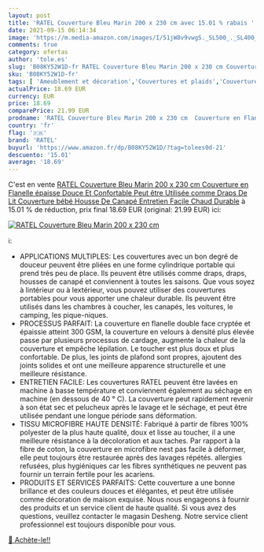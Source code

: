 ```yaml
---
layout: post
title: 'RATEL Couverture Bleu Marin 200 x 230 cm avec 15.01 % rabais '
date: 2021-09-15 06:14:34
image: 'https://m.media-amazon.com/images/I/51jW8v9vwgS._SL500_._SL400_.jpg'
comments: true
category: ofertas
author: 'tole.es'
slug: 'B08KY52W1D-fr RATEL Couverture Bleu Marin 200 x 230 cm Couverture en...'
sku: 'B08KY52W1D-fr'
tags: [ 'Ameublement et décoration','Couvertures et plaids','Couvertures, plaids et boutis','Cuisine et Maison','Linge de lit et oreillers','Literie et linge de maison','ratel', ]
actualPrice: 18.69 EUR
currency: EUR
price: 18.69
comparePrice: 21.99 EUR
prodname: 'RATEL Couverture Bleu Marin 200 x 230 cm  Couverture en Flanelle épaisse Douce Et Confortable  Peut être Utilisée comme Draps De Lit Couverture bébé Housse De Canapé  Entretien Facile Chaud Durable'
country: 'fr'
flag: '🇫🇷'
brand: 'RATEL'
buyurl: 'https://www.amazon.fr/dp/B08KY52W1D/?tag=tolees0d-21'
descuento: '15.01'
average: '18.69'
---
```


C'est en vente [RATEL Couverture Bleu Marin 200 x 230 cm  Couverture en Flanelle épaisse Douce Et Confortable  Peut être Utilisée comme Draps De Lit Couverture bébé Housse De Canapé  Entretien Facile Chaud Durable](https://www.amazon.fr/dp/B08KY52W1D/?tag=tolees0d-21)  à  15.01 % de réduction, prix final  18.69 EUR (original: 21.99 EUR) ici:

[![RATEL Couverture Bleu Marin 200 x 230 cm](https://m.media-amazon.com/images/I/51jW8v9vwgS._SL500_._SL400_.jpg)](https://www.amazon.fr/dp/B08KY52W1D/?tag=tolees0d-21)

ℹ️:

- APPLICATIONS MULTIPLES: Les couvertures avec un bon degré de douceur peuvent être pliées en une forme cylindrique portable qui prend très peu de place. Ils peuvent être utilisés comme draps, draps, housses de canapé et conviennent à toutes les saisons. Que vous soyez à lintérieur ou à lextérieur, vous pouvez utiliser des couvertures portables pour vous apporter une chaleur durable. Ils peuvent être utilisés dans les chambres à coucher, les canapés, les voitures, le camping, les pique-niques.
- PROCESSUS PARFAIT: La couverture en flanelle double face cryptée et épaissie atteint 300 GSM, la couverture en velours à densité plus élevée passe par plusieurs processus de cardage, augmente la chaleur de la couverture et empêche lépilation. Le toucher est plus doux et plus confortable. De plus, les joints de plafond sont propres, ajoutent des joints solides et ont une meilleure apparence structurelle et une meilleure résistance.
- ENTRETIEN FACILE: Les couvertures RATEL peuvent être lavées en machine à basse température et conviennent également au séchage en machine (en dessous de 40 ° C). La couverture peut rapidement revenir à son état sec et pelucheux après le lavage et le séchage, et peut être utilisée pendant une longue période sans déformation.
- TISSU MICROFIBRE HAUTE DENSITÉ: Fabriqué à partir de fibres 100% polyester de la plus haute qualité, doux et lisse au toucher, il a une meilleure résistance à la décoloration et aux taches. Par rapport à la fibre de coton, la couverture en microfibre nest pas facile à déformer, elle peut toujours être restaurée après des lavages répétés. allergies refusées, plus hygiéniques car les fibres synthétiques ne peuvent pas fournir un terrain fertile pour les acariens.
- PRODUITS ET SERVICES PARFAITS: Cette couverture a une bonne brillance et des couleurs douces et élégantes, et peut être utilisée comme décoration de maison exquise. Nous nous engageons à fournir des produits et un service client de haute qualité. Si vous avez des questions, veuillez contacter le magasin Desheng. Notre service client professionnel est toujours disponible pour vous.

[🛒 Achète-le!!](https://www.amazon.fr/dp/B08KY52W1D/?tag=tolees0d-21)
